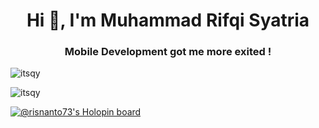 <h1 align="center">Hi 👋, I'm Muhammad Rifqi Syatria</h1>
<h3 align="center">Mobile Development got me more exited !</h3>

<p align="left"> <img src="https://komarev.com/ghpvc/?username=itsqy&label=Profile%20views&color=0e75b6&style=flat" alt="itsqy" /> </p>

<p><img align="center" src="https://github-readme-streak-stats.herokuapp.com/?user=itsqy&" alt="itsqy" /></p>

[![@risnanto73's Holopin board](https://holopin.me/risnanto73)](https://holopin.io/@itsqy)
